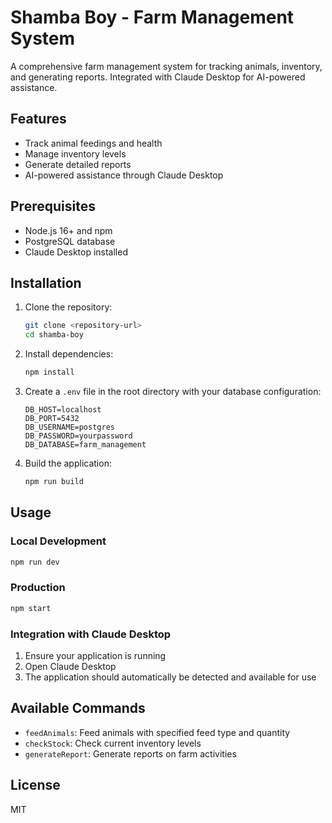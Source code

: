 # Shamba Boy - Farm Management System

A comprehensive farm management system for tracking animals, inventory, and generating reports. Integrated with Claude Desktop for AI-powered assistance.

## Features

- Track animal feedings and health
- Manage inventory levels
- Generate detailed reports
- AI-powered assistance through Claude Desktop

## Prerequisites

- Node.js 16+ and npm
- PostgreSQL database
- Claude Desktop installed

## Installation

1. Clone the repository:
   ```bash
   git clone <repository-url>
   cd shamba-boy
   ```

2. Install dependencies:
   ```bash
   npm install
   ```

3. Create a `.env` file in the root directory with your database configuration:
   ```
   DB_HOST=localhost
   DB_PORT=5432
   DB_USERNAME=postgres
   DB_PASSWORD=yourpassword
   DB_DATABASE=farm_management
   ```

4. Build the application:
   ```bash
   npm run build
   ```

## Usage

### Local Development

```bash
npm run dev
```

### Production

```bash
npm start
```

### Integration with Claude Desktop

1. Ensure your application is running
2. Open Claude Desktop
3. The application should automatically be detected and available for use

## Available Commands

- `feedAnimals`: Feed animals with specified feed type and quantity
- `checkStock`: Check current inventory levels
- `generateReport`: Generate reports on farm activities

## License

MIT
